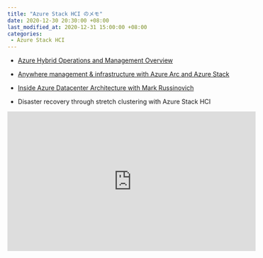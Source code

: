 ```yaml
---
title: "Azure Stack HCI のメモ"
date: 2020-12-30 20:30:00 +08:00
last_modified_at: 2020-12-31 15:00:00 +08:00
categories: 
 - Azure Stack HCI
---
```


+ [Azure Hybrid Operations and Management Overview](https://myignite.microsoft.com/sessions/a8e1be7f-5265-414d-b53c-aa98d02d7966)

+ [Anywhere management & infrastructure with Azure Arc and Azure Stack](https://myignite.microsoft.com/sessions/10b8eccf-d7cf-49a9-8572-88d3a5381c14)

+ [Inside Azure Datacenter Architecture with Mark Russinovich](https://myignite.microsoft.com/sessions/40aca11c-8e28-4914-a6d8-b3a7efb4eee1)

+ Disaster recovery through stretch clustering with Azure Stack HCI
<iframe width="560" height="315" src="https://www.youtube.com/embed/rYnZL1wMiqU" frameborder="0" allow="accelerometer; autoplay; clipboard-write; encrypted-media; gyroscope; picture-in-picture" allowfullscreen></iframe>